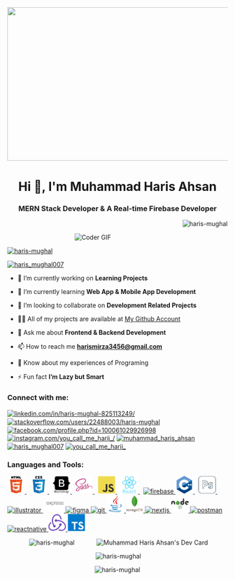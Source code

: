 <img src="https://i.pinimg.com/originals/b2/83/11/b2831136a1912c98b1cad1b4eb9ab112.gif" height="350" width="1080" frameborder="0" scrolling="no" >
<h1 align="center">Hi 👋, I'm Muhammad Haris Ahsan</h1>
<h3 align="center">MERN Stack Developer & A Real-time Firebase Developer</h3>
<p align="right"> <img src="https://komarev.com/ghpvc/?username=haris-mughal&label=Profile%20views&color=0e75b6&style=flat" alt="haris-mughal" /> </p>
<img align="right" alt="Coder GIF" width=350 src="https://miro.medium.com/max/1360/0*7Q3yvSIv_t0ioJ-Z.gif" />

<p align="left"> <a href="https://twitter.com/" target="blank"><img src="https://img.shields.io/twitter/follow/?logo=twitter&style=for-the-badge" alt="" /></a> </p>

<p align="left"> <a href="https://github.com/ryo-ma/github-profile-trophy"><img src="https://github-profile-trophy.vercel.app/?username=haris-mughal" width="100" alt="haris-mughal" /></a> </p>

<p align="left"> <a href="https://twitter.com/haris_mughal007" target="blank"><img src="https://img.shields.io/twitter/follow/haris_mughal007?logo=twitter&style=for-the-badge" alt="haris_mughal007" /></a> </p>

- 🔭 I’m currently working on **Learning Projects**

- 🌱 I’m currently learning **Web App & Mobile App Development**

- 👯 I’m looking to collaborate on **Development Related Projects**

- 👨‍💻 All of my projects are available at [My Github Account](github.com/Haris-Mughal)

- 💬 Ask me about **Frontend & Backend Development**

- 📫 How to reach me **harismirza3456@gmail.com**

- 📄 Know about my experiences of Programing

- ⚡ Fun fact **I’m Lazy but Smart**

<h3 align="left">Connect with me:</h3>
<p align="left">
<a href="https://linkedin.com/in/linkedin.com/in/haris-mughal-825113249/" target="blank"><img align="center" src="https://raw.githubusercontent.com/rahuldkjain/github-profile-readme-generator/master/src/images/icons/Social/linked-in-alt.svg" alt="linkedin.com/in/haris-mughal-825113249/" height="30" width="40" /></a>
<a href="https://stackoverflow.com/users/stackoverflow.com/users/22488003/haris-mughal" target="blank"><img align="center" src="https://raw.githubusercontent.com/rahuldkjain/github-profile-readme-generator/master/src/images/icons/Social/stack-overflow.svg" alt="stackoverflow.com/users/22488003/haris-mughal" height="30" width="40" /></a>
<a href="https://fb.com/facebook.com/profile.php?id=100061029926998" target="blank"><img align="center" src="https://raw.githubusercontent.com/rahuldkjain/github-profile-readme-generator/master/src/images/icons/Social/facebook.svg" alt="facebook.com/profile.php?id=100061029926998" height="30" width="40" /></a>
<a href="https://instagram.com/instagram.com/you_call_me_harii_/" target="blank"><img align="center" src="https://raw.githubusercontent.com/rahuldkjain/github-profile-readme-generator/master/src/images/icons/Social/instagram.svg" alt="instagram.com/you_call_me_harii_/" height="30" width="40" /></a>
<a href="https://www.leetcode.com/muhammad_haris_ahsan" target="blank"><img align="center" src="https://raw.githubusercontent.com/rahuldkjain/github-profile-readme-generator/master/src/images/icons/Social/leet-code.svg" alt="muhammad_haris_ahsan" height="30" width="40" /></a>
<a href="https://twitter.com/haris_mughal007" target="blank"><img align="center" src="https://raw.githubusercontent.com/rahuldkjain/github-profile-readme-generator/master/src/images/icons/Social/twitter.svg" alt="haris_mughal007" height="30" width="40" /></a>
<a href="https://dev.to/you_call_me_harii_" target="blank"><img align="center" src="https://raw.githubusercontent.com/rahuldkjain/github-profile-readme-generator/master/src/images/icons/Social/devto.svg" alt="you_call_me_harii_" height="30" width="40" /></a>
</p>

<h3 align="left">Languages and Tools:</h3>
<p align="left"> 
<a href="https://www.w3.org/html/" target="_blank" rel="noreferrer"><img src="https://raw.githubusercontent.com/devicons/devicon/master/icons/html5/html5-original-wordmark.svg" alt="html5" width="40" height="40"/> </a> &nbsp; 
<a href="https://www.w3schools.com/css/" target="_blank" rel="noreferrer"><img src="https://raw.githubusercontent.com/devicons/devicon/master/icons/css3/css3-original-wordmark.svg" alt="css3" width="40" height="40"/> </a>  &nbsp; 
<a href="https://getbootstrap.com" target="_blank" rel="noreferrer"><img src="https://raw.githubusercontent.com/devicons/devicon/master/icons/bootstrap/bootstrap-plain-wordmark.svg" alt="bootstrap" width="40" height="40"/> </a>  &nbsp; 
<a href="https://sass-lang.com" target="_blank" rel="noreferrer"><img src="https://raw.githubusercontent.com/devicons/devicon/master/icons/sass/sass-original.svg" alt="sass" width="40" height="40"/> </a>  &nbsp; 
<a href="https://developer.mozilla.org/en-US/docs/Web/JavaScript" target="_blank" rel="noreferrer"><img src="https://raw.githubusercontent.com/devicons/devicon/master/icons/javascript/javascript-original.svg" alt="javascript" width="40" height="40"/> </a>  &nbsp; 
<a href="https://reactjs.org/" target="_blank" rel="noreferrer"><img src="https://raw.githubusercontent.com/devicons/devicon/master/icons/react/react-original-wordmark.svg" alt="react" width="40" height="40"/> </a> &nbsp; 
<a href="https://firebase.google.com/" target="_blank" rel="noreferrer"> <img src="https://www.vectorlogo.zone/logos/firebase/firebase-icon.svg" alt="firebase" width="40" height="40"/> </a> 
<a href="https://www.w3schools.com/cpp/" target="_blank" rel="noreferrer"><img src="https://raw.githubusercontent.com/devicons/devicon/master/icons/cplusplus/cplusplus-original.svg" alt="cplusplus" width="40" height="40"/> </a>  &nbsp; 
<a href="https://www.photoshop.com/en" target="_blank" rel="noreferrer"><img src="https://raw.githubusercontent.com/devicons/devicon/master/icons/photoshop/photoshop-line.svg" alt="photoshop" width="40" height="40"/> </a>   &nbsp; 
<a href="https://www.adobe.com/in/products/illustrator.html" target="_blank" rel="noreferrer"><img src="https://www.vectorlogo.zone/logos/adobe_illustrator/adobe_illustrator-icon.svg" alt="illustrator" width="40" height="40"/> </a>  &nbsp; 
<a href="https://expressjs.com" target="_blank" rel="noreferrer"> <img src="https://raw.githubusercontent.com/devicons/devicon/master/icons/express/express-original-wordmark.svg" alt="express" width="40" height="40"/> </a> 
<a href="https://www.figma.com/" target="_blank" rel="noreferrer"> <img src="https://www.vectorlogo.zone/logos/figma/figma-icon.svg" alt="figma" width="40" height="40"/> </a> 
<a href="https://git-scm.com/" target="_blank" rel="noreferrer"> <img src="https://www.vectorlogo.zone/logos/git-scm/git-scm-icon.svg" alt="git" width="40" height="40"/> </a> 
<a href="https://www.java.com" target="_blank" rel="noreferrer"> <img src="https://raw.githubusercontent.com/devicons/devicon/master/icons/java/java-original.svg" alt="java" width="40" height="40"/> </a> 
<a href="https://www.mongodb.com/" target="_blank" rel="noreferrer"> <img src="https://raw.githubusercontent.com/devicons/devicon/master/icons/mongodb/mongodb-original-wordmark.svg" alt="mongodb" width="40" height="40"/> </a> 
<a href="https://nextjs.org/" target="_blank" rel="noreferrer"> <img src="https://cdn.worldvectorlogo.com/logos/nextjs-2.svg" alt="nextjs" width="40" height="40"/> </a> 
<a href="https://nodejs.org" target="_blank" rel="noreferrer"> <img src="https://raw.githubusercontent.com/devicons/devicon/master/icons/nodejs/nodejs-original-wordmark.svg" alt="nodejs" width="40" height="40"/> </a> 
<a href="https://postman.com" target="_blank" rel="noreferrer"> <img src="https://www.vectorlogo.zone/logos/getpostman/getpostman-icon.svg" alt="postman" width="40" height="40"/> </a> 
<a href="https://reactnative.dev/" target="_blank" rel="noreferrer"> <img src="https://reactnative.dev/img/header_logo.svg" alt="reactnative" width="40" height="40"/> </a> 
<a href="https://redux.js.org" target="_blank" rel="noreferrer"> <img src="https://raw.githubusercontent.com/devicons/devicon/master/icons/redux/redux-original.svg" alt="redux" width="40" height="40"/> </a> 
<a href="https://www.typescriptlang.org/" target="_blank" rel="noreferrer"> <img src="https://raw.githubusercontent.com/devicons/devicon/master/icons/typescript/typescript-original.svg" alt="typescript" width="40" height="40"/> </a>
</p>

<a href="https://app.daily.dev/you_call_me_harii_"><img align="right" src="https://api.daily.dev/devcards/58a1c7716cbb4bc689a579560ed94120.png?r=95w" width="300" alt="Muhammad Haris Ahsan's Dev Card"/></a>

<p align="center"><img src="https://github-readme-stats.vercel.app/api/top-langs?username=haris-mughal&show_icons=true&locale=en&layout=compact" alt="haris-mughal" /></p>

<p align="center">&nbsp;<img src="https://github-readme-stats.vercel.app/api?username=haris-mughal&show_icons=true&locale=en" alt="haris-mughal" /></p>

<p align="center"><img src="https://github-readme-streak-stats.herokuapp.com/?user=haris-mughal&" alt="haris-mughal" /></p>
